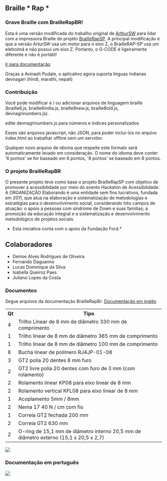 ## Braille * Rap *

### Grave Braille com BrailleRapBR!

Esta é uma versão modificada do trabalho original de [ArthurSW](https://github.com/arthursw/BrailleRap) para lidar com a impressora Braille do projeto [BrailleRapSP](http://www.braillerap.com).
A principal modificação é que a versão ArturSW usa um motor para o eixo Z, o BrailleRAP-SP usa um eletroímã e não possui um eixo Z. Portanto, o G-CODE é ligeiramente diferente e não é portátil!

[Ir para documentação](#documentos)


Graças a Avinash Pudale, o aplicativo agora suporta
línguas indianas devnagari (hindi, marathi, nepali)


### Contribuição

Você pode modificar e / ou adicionar arquivos de linguagem braille (braille6.js, braille6india.js, braille8new.js, braille8old.js, devnagrinumbers.js).
 
 edite devnagrinumbers.js para números e índices personalizados

Esses são arquivos javascript, não JSON, para poder incluí-los no arquivo index.html ao trabalhar offline sem um servidor.

Qualquer novo arquivo de idioma que respeite este formato será automaticamente levado em consideração. O nome do idioma deve conter '6 pontos' se for baseado em 6 pontos, '8 pontos' se baseado em 8 pontos.

### O projeto BrailleRapBR

O presente projeto teve como base o projeto BrailleRapSP com objetivo de promover a acessibilidade por meio do evento Hackaton de Acessibilidade.
A ORGANIZAÇÃO Elaborando é uma entidade sem fins lucrativos, fundada em 2011, que atua na elaboração e sistematização de metodologias e estratégias para o desenvolvimento social, considerando três campos de atuação:
o apoio a pessoas com síndrome de Down e suas famílias; a promoção da educação Integral e a sistematização e desenvolvimento metodológico de projetos sociais.
* Esta iniciativa conta com o apoio da Fundação Ford.*

## Colaboradores

* Denise Alves Rodrigues de Oliveira
* Fernando Daguanno
* Lucas Dominique da Silva
* Isabella Queiroz Paes
* Juliano Lopes da Costa

### Documentos
Segue arquivos da documentação BrailleRapBr:
[Documentação em inglês](Documentation/documentation-en.md)

<table>
<tr><th>Qt</th> <th>Tipo</th></tr>
<tr><td>4</td><td>   Trilho Linear de 8 mm de diâmetro 330 mm de comprimento</td></tr>
<tr><td>1</td><td>   Trilho linear de 8 mm de diâmetro 365 mm de comprimento</td></tr>
<tr><td>1</td><td>   Trilho linear de 8 mm de diâmetro 100 mm de comprimento</td></tr>

<tr><td>6</td><td>   Bucha linear de polímero RJ4JP-01-08</td></tr>

<tr><td>3</td><td>   GT2 polia 20 dentes 8 mm furo</td></tr>
<tr><td>2</td><td>   GT2 livre polia 20 dentes com furo de 3 mm (com rolamento)</td></tr>

<tr><td>2</td><td>   Rolamento linear KP08 para eixo linear de 8 mm</td></tr>
<tr><td>2</td><td>   Rolamento vertical KFL08 para eixo linear de 8 mm</td></tr>

<tr><td>1</td><td>   Acoplamento 5mm / 8mm</td></tr>

<tr><td>2</td><td>   Nema 17 40 N / cm com fio</td></tr>

<tr><td>1</td><td>   Correia GT2 fechada 200 mm</td></tr>
<tr><td>2</td><td>   Correia GT2 630 mm</td></tr>

<tr><td>2</td><td>   O-ring de 15,1 mm de diâmetro interno 20,5 mm de diâmetro externo (15,1 x 20,5 x 2,7)</td></tr>
</table>

<img src="Documentation/img/20161020_175141_.jpg" align="center">

### Documentação em português
<img src="Documentation/img/20161020_175141_.jpg">